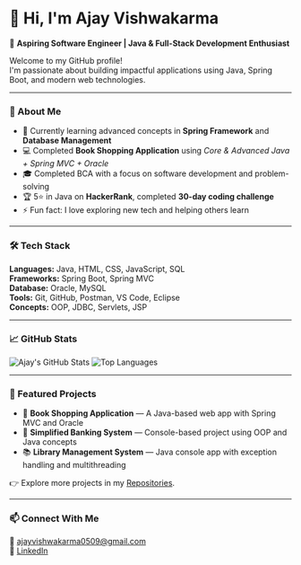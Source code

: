 # 👋 Hi, I'm Ajay Vishwakarma

🎯 **Aspiring Software Engineer | Java & Full-Stack Development Enthusiast**

Welcome to my GitHub profile!  
I'm passionate about building impactful applications using Java, Spring Boot, and modern web technologies.

---

### 💼 About Me
- 🌱 Currently learning advanced concepts in **Spring Framework** and **Database Management**  
- 💻 Completed **Book Shopping Application** using *Core & Advanced Java + Spring MVC + Oracle*  
- 🎓 Completed BCA with a focus on software development and problem-solving  
- 🏆 5⭐ in Java on **HackerRank**, completed **30-day coding challenge**  
- ⚡ Fun fact: I love exploring new tech and helping others learn

---

### 🛠️ Tech Stack
**Languages:** Java, HTML, CSS, JavaScript, SQL  
**Frameworks:** Spring Boot, Spring MVC  
**Database:** Oracle, MySQL  
**Tools:** Git, GitHub, Postman, VS Code, Eclipse  
**Concepts:** OOP, JDBC, Servlets, JSP

---

### 📈 GitHub Stats
![Ajay's GitHub Stats](https://github-readme-stats.vercel.app/api?username=ajayvishwakarma&show_icons=true&theme=tokyonight)
![Top Languages](https://github-readme-stats.vercel.app/api/top-langs/?username=ajayvishwakarma&layout=compact&theme=tokyonight)

---

### 📂 Featured Projects
- 🛒 **Book Shopping Application** — A Java-based web app with Spring MVC and Oracle  
- 🏦 **Simplified Banking System** — Console-based project using OOP and Java concepts  
- 📚 **Library Management System** — Java console app with exception handling and multithreading  

👉 Explore more projects in my [Repositories](https://github.com/Ajay050904?tab=repositories).

---

### 📫 Connect With Me
📧 [ajayvishwakarma0509@gmail.com](mailto:ajayvishwakarma0509@gmail.com)  
💼 [LinkedIn](https://linkedin.com/in/ajay-vishwakarma05)  

